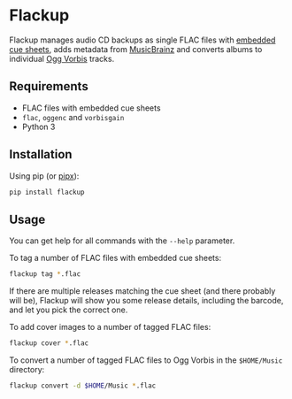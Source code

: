 # Flackup

Flackup manages audio CD backups as single FLAC files with [embedded cue
sheets][cuesheet], adds metadata from [MusicBrainz][] and converts albums to
individual [Ogg Vorbis][] tracks.

[cuesheet]: https://xiph.org/flac/documentation_tools_flac.html#encoding_options
[musicbrainz]: https://musicbrainz.org/
[ogg vorbis]: https://xiph.org/vorbis/

## Requirements

- FLAC files with embedded cue sheets
- `flac`, `oggenc` and `vorbisgain`
- Python 3

## Installation

Using pip (or [pipx][]):

```bash
pip install flackup
```

[pipx]: https://pypa.github.io/pipx/

## Usage

You can get help for all commands with the `--help` parameter.

To tag a number of FLAC files with embedded cue sheets:

```bash
flackup tag *.flac
```

If there are multiple releases matching the cue sheet (and there probably will
be), Flackup will show you some release details, including the barcode, and let
you pick the correct one.

To add cover images to a number of tagged FLAC files:

```bash
flackup cover *.flac
```

To convert a number of tagged FLAC files to Ogg Vorbis in the `$HOME/Music`
directory:

```bash
flackup convert -d $HOME/Music *.flac
```
